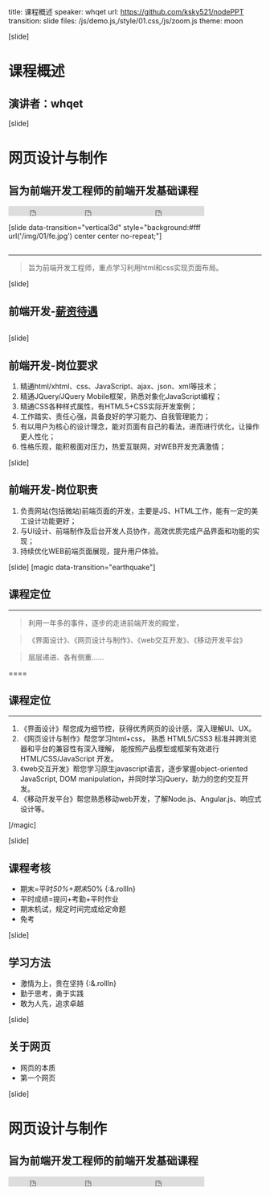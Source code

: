 title: 课程概述
speaker: whqet
url: https://github.com/ksky521/nodePPT
transition: slide
files: /js/demo.js,/style/01.css,/js/zoom.js
theme: moon

[slide]

# 课程概述
## 演讲者：whqet

[slide]

# 网页设计与制作
## 旨为前端开发工程师的前端开发基础课程
<small style="vertical-align:middle;display:inline-block"><iframe src="https://ghbtns.com/github-btn.html?user=zptcsoft&repo=zptcsoft.github.io&type=star&count=true" allowtransparency="true" frameborder="0" scrolling="0" width="100" height="20" style="width:110px;height:20px;  background-color: transparent;"></iframe><iframe src="http://ghbtns.com/github-btn.html?user=zptcsoft&repo=zptcsoft.github.io&type=fork&count=true" allowtransparency="true" frameborder="0" scrolling="0" width="100" height="20" style="width:110px;height:20px;  background-color: transparent;"></iframe><iframe src="http://ghbtns.com/github-btn.html?user=zptcsoft&repo=zptcsoft.github.io&type=follow&count=false" allowtransparency="true" frameborder="0" scrolling="0" width="170" height="20" style="width:170px;height:20px;  background-color: transparent;"></iframe></small>


[slide data-transition="vertical3d" style="background:#fff url('/img/01/fe.jpg') center center no-repeat;"]
##   
----
>旨为前端开发工程师，重点学习利用html和css实现页面布局。


[slide]
## 前端开发-[薪资待遇](http://www.jobui.com/salary/%E6%9D%AD%E5%B7%9E-web%E5%89%8D%E7%AB%AF%E5%BC%80%E5%8F%91%E5%B8%88/)
<img src="/img/01/salary.png" alt="">

[slide]
## 前端开发-岗位要求
1. 精通html/xhtml、css、JavaScript、ajax、json、xml等技术；
2. 精通JQuery/JQuery Mobile框架，熟悉对象化JavaScript编程；
3. 精通CSS各种样式属性，有HTML5+CSS实际开发案例；
4. 工作踏实、责任心强，具备良好的学习能力、自我管理能力；
5. 有以用户为核心的设计理念，能对页面有自己的看法，进而进行优化，让操作更人性化；
6. 性格乐观，能积极面对压力，热爱互联网，对WEB开发充满激情；

[slide]
## 前端开发-岗位职责
1. 负责网站(包括微站)前端页面的开发，主要是JS、HTML工作，能有一定的美工设计功能更好；
2. 与UI设计、前端制作及后台开发人员协作，高效优质完成产品界面和功能的实现；
3. 持续优化WEB前端页面展现，提升用户体验。


[slide]
[magic data-transition="earthquake"]
## 课程定位
-----
> 利用一年多的事件，逐步的走进前端开发的殿堂，

>《界面设计》、《网页设计与制作》、《web交互开发》、《移动开发平台》

> 层层递进、各有侧重……

====
## 课程定位
-----
1. 《界面设计》帮您成为细节控，获得优秀网页的设计感，深入理解UI、UX。
2. 《网页设计与制作》帮您学习html+css， 熟悉 HTML5/CSS3 标准并跨浏览器和平台的兼容性有深入理解， 能按照产品模型或框架有效进行 HTML/CSS/JavaScript 开发。
3. 《web交互开发》帮您学习原生javascript语言，逐步掌握object-oriented JavaScript, DOM manipulation，并同时学习jQuery，助力的您的交互开发。
4. 《移动开发平台》帮您熟悉移动web开发，了解Node.js、Angular.js、响应式设计等。

[/magic]

[slide]
## 课程考核
- 期末=平时*50%+期末*50% {:&.rollIn}
- 平时成绩=提问+考勤+平时作业
- 期末机试，规定时间完成给定命题
- 免考

[slide]
## 学习方法
- 激情为上，贵在坚持 {:&.rollIn}
- 勤于思考，勇于实践
- 敢为人先，追求卓越

[slide]
## 关于网页
- 网页的本质
- 第一个网页

 [slide]

# 网页设计与制作
## 旨为前端开发工程师的前端开发基础课程
<small style="vertical-align:middle;display:inline-block"><iframe src="https://ghbtns.com/github-btn.html?user=zptcsoft&repo=zptcsoft.github.io&type=star&count=true" allowtransparency="true" frameborder="0" scrolling="0" width="100" height="20" style="width:110px;height:20px;  background-color: transparent;"></iframe><iframe src="http://ghbtns.com/github-btn.html?user=zptcsoft&repo=zptcsoft.github.io&type=fork&count=true" allowtransparency="true" frameborder="0" scrolling="0" width="100" height="20" style="width:110px;height:20px;  background-color: transparent;"></iframe><iframe src="http://ghbtns.com/github-btn.html?user=zptcsoft&repo=zptcsoft.github.io&type=follow&count=false" allowtransparency="true" frameborder="0" scrolling="0" width="170" height="20" style="width:170px;height:20px;  background-color: transparent;"></iframe></small>
